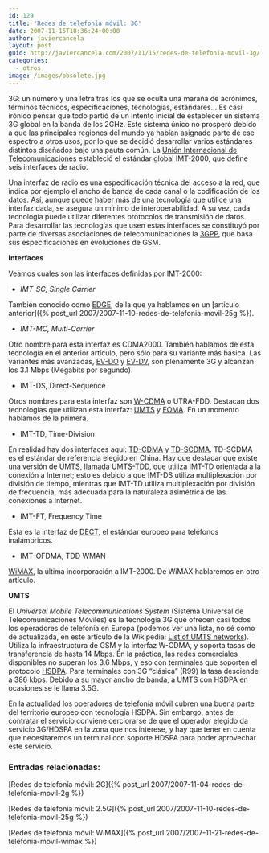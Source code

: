 ```yaml
---
id: 129
title: 'Redes de telefonía móvil: 3G'
date: 2007-11-15T18:36:24+00:00
author: javiercancela
layout: post
guid: http://javiercancela.com/2007/11/15/redes-de-telefonia-movil-3g/
categories:
  - otros
image: /images/obsolete.jpg
---
```

3G: un número y una letra tras los que se oculta una maraña de acrónimos, términos técnicos, especificaciones, tecnologías, estándares&#8230; Es casi irónico pensar que todo partió de un intento inicial de establecer un sistema 3G global en la banda de los 2GHz. Este sistema único no prosperó debido a que las principales regiones del mundo ya habían asignado parte de ese espectro a otros usos, por lo que se decidió desarrollar varios estándares distintos diseñados bajo una pauta común. La [Unión Internacional de Telecomunicaciones](http://es.wikipedia.org/wiki/Uni%C3%B3n_Internacional_de_Telecomunicaciones "Unión Internacional de Telecomunicaciones") estableció el estándar global IMT-2000, que define seis interfaces de radio.

Una interfaz de radio es una especificación técnica del acceso a la red, que indica por ejemplo el ancho de banda de cada canal o la codificación de los datos. Así, aunque puede haber más de una tecnología que utilice una interfaz dada, se asegura un mínimo de interoperabilidad. A su vez, cada tecnología puede utilizar diferentes protocolos de transmisión de datos. Para desarrollar las tecnologías que usen estas interfaces se constituyó por parte de diversas asociaciones de telecomunicaciones la [3GPP](http://en.wikipedia.org/wiki/3GPP "3rd Generation Partnership Project"), que basa sus especificaciones en evoluciones de GSM.

**Interfaces**

Veamos cuales son las interfaces definidas por IMT-2000:

  * _IMT-SC, Single Carrier_

También conocido como [EDGE](http://en.wikipedia.org/wiki/Enhanced_Data_Rates_for_GSM_Evolution "Enhanced Data Rates for GSM Evolution"), de la que ya hablamos en un [artículo anterior]({% post_url 2007/2007-11-10-redes-de-telefonia-movil-25g %}).

  * _IMT-MC, Multi-Carrier_

Otro nombre para esta interfaz es CDMA2000. También hablamos de esta tecnología en el anterior artículo, pero sólo para su variante más básica. Las variantes más avanzadas, [EV-DO](http://en.wikipedia.org/wiki/Evolution-Data_Only "Evolution-Data Optimized") y [EV-DV](http://en.wikipedia.org/wiki/CDMA2000#CDMA2000_EV-DV "Evolution-Data/Voice"), son plenamente 3G y alcanzan los 3.1 Mbps (Megabits por segundo).

  * IMT-DS, Direct-Sequence

Otros nombres para esta interfaz son [W-CDMA](http://en.wikipedia.org/wiki/W-CDMA "W-CDMA") o UTRA-FDD. Destacan dos tecnologías que utilizan esta interfaz: [UMTS](http://en.wikipedia.org/wiki/UMTS "Universal Mobile Telecommunications System") y [FOMA](http://en.wikipedia.org/wiki/Freedom_of_Mobile_Multimedia_Access "Freedom of Mobile Multimedia Access"). En un momento hablamos de la primera.

  * IMT-TD, Time-Division

En realidad hay dos interfaces aquí: [TD-CDMA](http://en.wikipedia.org/wiki/UMTS-TDD#TD-CDMA "Time Division - Code Division Multiple Access") y [TD-SCDMA](http://en.wikipedia.org/wiki/TD-SCDMA "Time Division-Synchronous Code Division Multiple Access"). TD-SCDMA es el estándar de referencia elegido en China. Hay que destacar que existe una versión de UMTS, llamada [UMTS-TDD](http://en.wikipedia.org/wiki/UMTS-TDD "UMTS-TDD"), que utiliza IMT-TD orientada a la conexión a Internet; esto es debido a que IMT-DS utiliza multiplexación por división de tiempo, mientras que IMT-TD utiliza multiplexación por división de frecuencia, más adecuada para la naturaleza asimétrica de las conexiones a Internet.

  * IMT-FT, Frequency Time

Esta es la interfaz de [DECT](http://en.wikipedia.org/wiki/DECT "Digital Enhanced Cordless Telecommunications"), el estándar europeo para teléfonos inalámbricos.

  * IMT-OFDMA, TDD WMAN

[WiMAX](http://en.wikipedia.org/wiki/WiMAX "WiMAX"), la última incorporación a IMT-2000. De WiMAX hablaremos en otro artículo.

**UMTS**

El _Universal Mobile Telecommunications System_ (Sistema Universal de Telecomunicaciones Móviles) es la tecnología 3G que ofrecen casi todos los operadores de telefonía en Europa (podemos ver una lista, no sé cómo de actualizada, en este artículo de la Wikipedia: [List of UMTS networks](http://en.wikipedia.org/wiki/List_of_Deployed_UMTS_networks#Europe "List of UMTS networks")). Utiliza la infraestructura de GSM y la interfaz W-CDMA, y soporta tasas de transferencia de hasta 14 Mbps. En la práctica, las redes comerciales disponibles no superan los 3.6 Mbps, y eso con terminales que soporten el protocolo [HSDPA](http://es.wikipedia.org/wiki/HSDPA "High-Speed Downlink Packet Access"). Para terminales con 3G &#8220;clásica&#8221; (R99) la tasa desciende a 386 kbps. Debido a su mayor ancho de banda, a UMTS con HSDPA en ocasiones se le llama 3.5G.

En la actualidad los operadores de telefonía móvil cubren una buena parte del territorio europeo con tecnología HSDPA. Sin embargo, antes de contratar el servicio conviene cerciorarse de que el operador elegido da servicio 3G/HDSPA en la zona que nos interese, y hay que tener en cuenta que necesitaremos un terminal con soporte HDSPA para poder aprovechar este servicio.

### Entradas relacionadas:

[Redes de telefonía móvil: 2G]({% post_url 2007/2007-11-04-redes-de-telefonia-movil-2g %})

[Redes de telefonía móvil: 2.5G]({% post_url 2007/2007-11-10-redes-de-telefonia-movil-25g %})
  
[Redes de telefonía móvil: WiMAX]({% post_url 2007/2007-11-21-redes-de-telefonia-movil-wimax %})